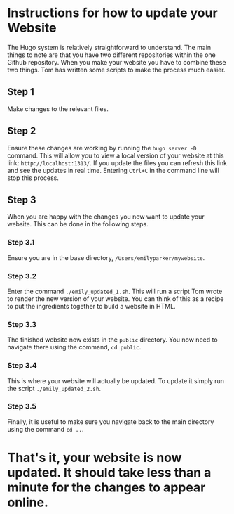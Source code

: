 # Instructions for how to update your Website

The Hugo system is relatively straightforward to understand. The main things to note are that you have two different repositories within the one Github repository. When you make your website you have to combine these two things. Tom has written some scripts to make the process much easier.

## Step 1
Make changes to the relevant files.

## Step 2
Ensure these changes are working by running the `hugo server -D` command. This will allow you to view a local version of your website at this link: `http://localhost:1313/`. If you update the files you can refresh this link and see the updates in real time. Entering `Ctrl+C` in the command line will stop this process.

## Step 3
When you are happy with the changes you now want to update your website. This can be done in the following steps.

### Step 3.1
Ensure you are in the base directory, `/Users/emilyparker/mywebsite`.

### Step 3.2
Enter the command `./emily_updated_1.sh`. This will run a script Tom wrote to render the new version of your website. You can think of this as a recipe to put the ingredients together to build a website in HTML.

### Step 3.3
The finished website now exists in the `public` directory. You now need to navigate there using the command, `cd public`.

### Step 3.4
This is where your website will actually be updated. To update it simply run the script `./emily_updated_2.sh`.

### Step 3.5
Finally, it is useful to make sure you navigate back to the main directory using the command `cd ..`.

# That's it, your website is now updated. It should take less than a minute for the changes to appear online.

